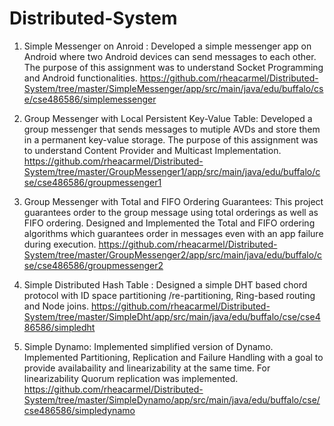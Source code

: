 # Distributed-System
1) Simple Messenger on Anroid : Developed a simple messenger app on Android where two Android devices can send messages to each other. The purpose of this assignment was to understand Socket Programming and Android functionalities. https://github.com/rheacarmel/Distributed-System/tree/master/SimpleMessenger/app/src/main/java/edu/buffalo/cse/cse486586/simplemessenger

2) Group Messenger with Local Persistent Key-Value Table:
   Developed a group messenger that sends messages to mutiple AVDs and store them in a permanent key-value storage. The purpose of this assignment was to understand Content Provider  and Multicast Implementation.
https://github.com/rheacarmel/Distributed-System/tree/master/GroupMessenger1/app/src/main/java/edu/buffalo/cse/cse486586/groupmessenger1

3) Group Messenger with Total and FIFO Ordering Guarantees: 
   This project guarantees order to the group message using total orderings as well as FIFO ordering. Designed and Implemented the Total and FIFO ordering algorithms which guarantees order in messages even with an app failure during execution.
 https://github.com/rheacarmel/Distributed-System/tree/master/GroupMessenger2/app/src/main/java/edu/buffalo/cse/cse486586/groupmessenger2 
  
4) Simple Distributed Hash Table :
   Designed a simple DHT based chord protocol  with ID space partitioning /re-partitioning, Ring-based routing and Node joins.
   https://github.com/rheacarmel/Distributed-System/tree/master/SimpleDht/app/src/main/java/edu/buffalo/cse/cse486586/simpledht

   
5) Simple Dynamo: 
   Implemented simplified version of Dynamo. Implemented Partitioning, Replication and Failure Handling with a goal to provide availabaility and linearizability at the same time.
 For linearizability Quorum replication was implemented.
https://github.com/rheacarmel/Distributed-System/tree/master/SimpleDynamo/app/src/main/java/edu/buffalo/cse/cse486586/simpledynamo
